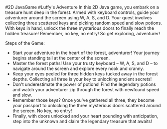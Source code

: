 #2D JavaGame
#Luffy's Adventure
In this 2D Java game, you embark on a treasure hunt deep in the forest. Armed with keyboard controls,
guide your adventurer around the screen using W, A, S, and D. Your quest involves collecting three scattered keys and picking random speed and slow potions. 
With keys in hand, unlock the three mysterious doors to finally reach the hidden treasure! Remember, no key, no entry! So get exploring, adventurer!

Steps of the Game:
* Start your adventure in the heart of the forest, adventurer! Your journey begins standing tall at the center of the screen.
* Master the forest paths! Use your trusty keyboard – W, A, S, and D – to navigate around the screen and explore every nook and cranny.
* Keep your eyes peeled for three hidden keys tucked away in the forest depths. Collecting all three is your key to unlocking ancient secrets!
* Don't underestimate the power of potions! Find the legendary potions and watch your adventurer zip through the forest with newfound speed and slow.
* Remember those keys? Once you've gathered all three, they become your passport to unlocking the three mysterious doors scattered around the screen. No key, no entry!
* Finally, with doors unlocked and your heart pounding with anticipation, step into the unknown and claim the legendary treasure that awaits!
